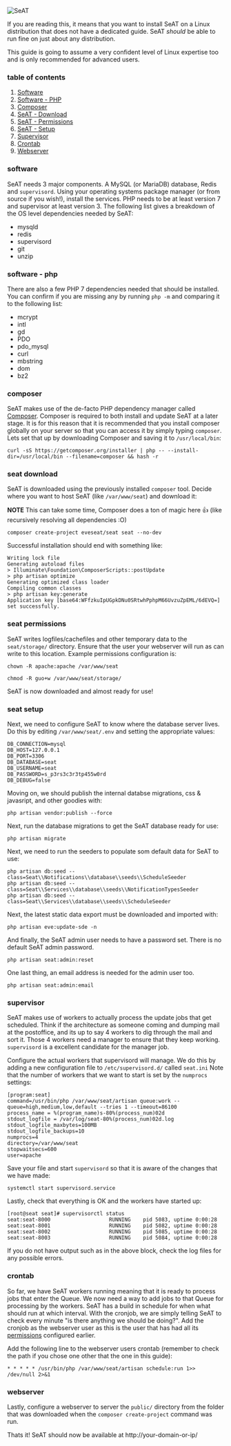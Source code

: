 ![SeAT](http://i.imgur.com/aPPOxSK.png)

If you are reading this, it means that you want to install SeAT on a Linux distribution that does not have a dedicated guide. SeAT *should* be able to run fine on just about any distribution.

This guide is going to assume a very confident level of Linux expertise too and is only recommended for advanced users.

### table of contents
 1. [Software](#software)
 2. [Software - PHP](#software---php)
 3. [Composer](#composer)
 4. [SeAT - Download](#seat-download)
 5. [SeAT - Permissions](#seat-permissions)
 6. [SeAT - Setup](#seat-setup)
 7. [Supervisor](#supervisor)
 8. [Crontab](#crontab)
 9. [Webserver](#webserver)

### software
SeAT needs 3 major components. A MySQL (or MariaDB) database, Redis and `supervisord`. Using your operating systems package manager (or from source if you wish!), install the services. PHP needs to be at least version 7 and supervisor at least version 3. The following list gives a breakdown of the OS level dependencies needed by SeAT:

- mysqld
- redis
- supervisord
- git
- unzip

### software - php
There are also a few PHP 7 dependencies needed that should be installed. You can confirm if you are missing any by running `php -m` and comparing it to the following list:

- mcrypt
- intl
- gd
- PDO
- pdo_mysql
- curl
- mbstring
- dom
- bz2

### composer
SeAT makes use of the de-facto PHP dependency manager called [Composer](https://getcomposer.org/). Composer is required to both install and update SeAT at a later stage. It is for this reason that it is recommended that you install composer globally on your server so that you can access it by simply typing `composer`. Lets set that up by downloading Composer and saving it to `/usr/local/bin`:
```
curl -sS https://getcomposer.org/installer | php -- --install-dir=/usr/local/bin --filename=composer && hash -r
```

### seat download
SeAT is downloaded using the previously installed `composer` tool. Decide where you want to host SeAT (like `/var/www/seat`) and download it:

**NOTE** This can take some time, Composer does a ton of magic here :+1: (like recursively resolving all dependencies :O)
```
composer create-project eveseat/seat seat --no-dev
```
Successful installation should end with something like:
```
Writing lock file
Generating autoload files
> Illuminate\Foundation\ComposerScripts::postUpdate
> php artisan optimize
Generating optimized class loader
Compiling common classes
> php artisan key:generate
Application key [base64:WFfzkuIpUGpkDNu0SRtwhPphpM66UvzuZpEML/6dEVQ=] set successfully.
```

### seat permissions
SeAT writes logfiles/cachefiles and other temporary data to the `seat/storage/` directory. Ensure that the user your webserver will run as can write to this location. Example permissions configuration is:

```
chown -R apache:apache /var/www/seat
```
```
chmod -R guo+w /var/www/seat/storage/
```
SeAT is now downloaded and almost ready for use!

### seat setup
Next, we need to configure SeAT to know where the database server lives. Do this by editing `/var/www/seat/.env` and setting the appropriate values:

```
DB_CONNECTION=mysql
DB_HOST=127.0.0.1
DB_PORT=3306
DB_DATABASE=seat
DB_USERNAME=seat
DB_PASSWORD=s_p3rs3c3r3tp455w0rd
DB_DEBUG=false
```

Moving on, we should publish the internal databse migrations, css & javasript, and other goodies with:
```
php artisan vendor:publish --force
```

Next, run the database migrations to get the SeAT database ready for use:
```
php artisan migrate
```

Next, we need to run the seeders to populate som default data for SeAT to use:
```
php artisan db:seed --class=Seat\\Notifications\\database\\seeds\\ScheduleSeeder
php artisan db:seed --class=Seat\\Services\\database\\seeds\\NotificationTypesSeeder
php artisan db:seed --class=Seat\\Services\\database\\seeds\\ScheduleSeeder
```

Next, the latest static data export must be downloaded and imported with:
```
php artisan eve:update-sde -n
```

And finally, the SeAT admin user needs to have a password set. There is no default SeAT admin password.
```
php artisan seat:admin:reset
```

One last thing, an email address is needed for the admin user too.
```
php artisan seat:admin:email
```

### supervisor
SeAT makes use of workers to actually process the update jobs that get scheduled. Think if the architecture as someone coming and dumping mail at the postoffice, and its up to say 4 workers to dig through the mail and sort it. Those 4 workers need a manager to ensure that they keep working. `supervisord` is a excellent candidate for the manager job.

Configure the actual workers that supervisord will manage. We do this by adding a new configuration file to `/etc/supervisord.d/` called `seat.ini` Note that the number of workers that we want to start is set by the `numprocs` settings:
```
[program:seat]
command=/usr/bin/php /var/www/seat/artisan queue:work --queue=high,medium,low,default --tries 1 --timeout=86100
process_name = %(program_name)s-80%(process_num)02d
stdout_logfile = /var/log/seat-80%(process_num)02d.log
stdout_logfile_maxbytes=100MB
stdout_logfile_backups=10
numprocs=4
directory=/var/www/seat
stopwaitsecs=600
user=apache
```
Save your file and start `supervisord` so that it is aware of the changes that we have made:
```
systemctl start supervisord.service
```
Lastly, check that everything is OK and the workers have started up:
```
[root@seat seat]# supervisorctl status
seat:seat-8000                   RUNNING    pid 5083, uptime 0:00:28
seat:seat-8001                   RUNNING    pid 5082, uptime 0:00:28
seat:seat-8002                   RUNNING    pid 5085, uptime 0:00:28
seat:seat-8003                   RUNNING    pid 5084, uptime 0:00:28
```
If you do not have output such as in the above block, check the log files for any possible errors.

### crontab
So far, we have SeAT workers running meaning that it is ready to process jobs that enter the Queue. We now need a way to add jobs to that Queue for processing by the workers.
SeAT has a build in schedule for when what should run at which interval. With the cronjob, we are simply telling SeAT to check every minute "is there anything we should be doing?". Add the cronjob as the webserver user as this is the user that has had all its [permissions](#seat-permissions) configured earlier.

Add the following line to the webserver users crontab (remember to check the path if you chose one other that the one in this guide):
```
* * * * * /usr/bin/php /var/www/seat/artisan schedule:run 1>> /dev/null 2>&1
```

### webserver
Lastly, configure a webserver to server the `public/` directory from the folder that was downloaded when the `composer create-project` command was run.

Thats it! SeAT should now be available at http://your-domain-or-ip/
